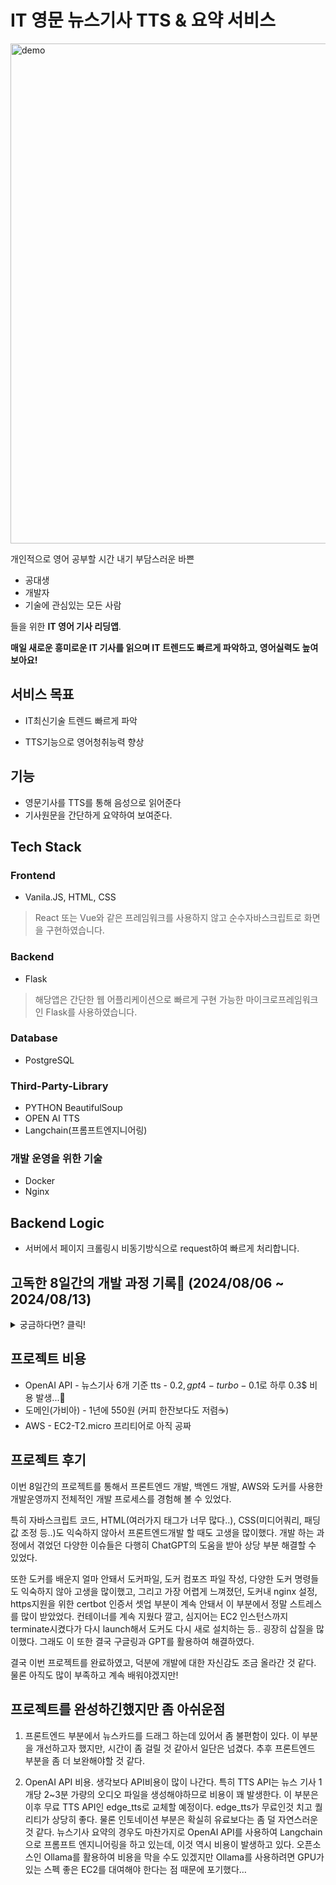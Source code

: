 # IT 영문 뉴스기사 TTS & 요약 서비스

<img src='./demo.gif' width=800 alt='demo'> </img>

개인적으로 영어 공부할 시간 내기 부담스러운 바쁜

- 공대생
- 개발자 
- 기술에 관심있는 모든 사람

들을 위한 **IT 영어 기사 리딩앱**.

**매일 새로운 흥미로운 IT 기사를 읽으며 IT 트렌드도 빠르게 파악하고, 영어실력도 높여보아요!**

## 서비스 목표
- IT최신기술 트렌드 빠르게 파악

- TTS기능으로 영어청취능력 향상

## 기능
- 영문기사를 TTS를 통해 음성으로 읽어준다
- 기사원문을 간단하게 요약하여 보여준다.

## Tech Stack

### Frontend
- Vanila.JS, HTML, CSS
> React 또는 Vue와 같은 프레임워크를 사용하지 않고 순수자바스크립트로 화면을 구현하였습니다.

### Backend
- Flask
> 해당앱은 간단한 웹 어플리케이션으로 빠르게 구현 가능한 마이크로프레임워크인 Flask를 사용하였습니다.

### Database
- PostgreSQL

### Third-Party-Library
- PYTHON BeautifulSoup
- OPEN AI TTS
- Langchain(프롬프트엔지니어링)

### 개발 운영을 위한 기술
- Docker
- Nginx

## Backend Logic
- 서버에서 페이지 크롤링시 비동기방식으로 request하여 빠르게 처리합니다.

## 고독한 8일간의 개발 과정 기록🥹 (2024/08/06 ~ 2024/08/13)

<details>
    <summary>궁금하다면? 클릭!</summary>
    
- 2024/08/06
    - 프로젝트 시작!
    - index 페이지, css, js로 반응형 페이지 간단하게 구현하기 (완료)

- 2024/08/07
    - 백엔드에서 크롤링한 기사 카테고리 나눠서 데이터 다 가져오기 (완료)
    - 화면에 크롤링한 데이터를 가지고 카드데이터를 가져와서 화면에 보이기 (완료)
    - DB에 어떻게 넣을지 스키마 구상 (완료)
    - 뉴스기사 페이지 html 구현 (완료)
    - 백엔드(Flask)에서 axios로 데이터 가져오기 (완료)
    - psycopg2 no module 이슈 ->pip install psycopg2-binary=2.9.9로 해결 (완료)
    
- 2024/08/08
    - 비동기처리를 promise로 동기적으로 처리하도록 해서 화살표버튼이 작동하도록 이슈해결하기 (완료)
    - DB 연결 : PostgresSQL-Flask (완료)
    - python으로 PostgresSQL에 데이터 삽입 (완료)
    - PosgresSQL에서 flask로 데이터 가져와서 화면에 표시 (완료)

- 2024/08/09
    - 뉴스기사 크롤러 구현 (완료)
    - 디테일 페이지 관련 백엔드 API 라우터 구현 (완료)
    - html을 서버에서 직접 생성해서 제공하는 서버사이드 렌더링 방식이 아닌 SPA 방식으로 디테일페이지 구현 (완료) (빠른 화면전환으로 사용자 경험 높이기 위해, 또한 개인적으로 백엔드와 프론트엔드를 분리한 API 중심 개발 경험을 쌓기 위해)
    - 실제 크롤링한 데이터를 DB에 저장한 후 API로 데이터 가져와서 화면에 표시 (완료)
    - 디테일 페이지 크롤링 할 때 Request GET 요청을 비동기 처리해서 가져오기 (Ongoing)

- 2024/08/10
    - 디테일 페이지 크롤링 할 때 Request GET 요청을 비동기 처리해서 가져오기 (완료)
        - news_info에서 created_at을 조건으로 모든 데이터 가져온다
        - News_info의 id가 news_content테이블에 있는지 확인한다
        - 있는것은 continue 시키고, 없는 것만, url-id 맵핑 테이블과 url만 담는 리스트에 url을 담는다.
        - 담겨진 url을 비동기처리한다. (서버 과부하 방지를 위해 3초 쉬고, 5개씩 끊어서 진행시킨다.)
    - Author, Date, Img 화면 표시(완료)
    - 재생바 만들기(완료)
    - 텍스트 음원 생성(tts) 배치 만들기(완료)
        - news_content테이블에서 news_info_id, description 불러오기
        - description text로 음성 생성후 audio폴더에 저장
        - 이때, 파일 이름은 news_info_id로 저장한다.
        
- 2024/08/11
    - 코드 클린 & 최적화 작업 (완료)
        - Frontend
            - index.html
            - style.css
            - main.js
        - Backend
            - app.py
            - crawling_info.py (첫페이지 구성을 위한 데이터 준비 배치)
            - crawing_detail.py (디테일 페이지를 위한 데이터 준비 배치)
            - tts_batch.py (tts api 활용 음성파일 준비 배치)
            - summary_batch.py (open ai api 및 langchain 활용, 요약 데이터 준비 배치)
    - env파일에 API key, DB Pw, 등 민감한 정보 안전하게 보관하기(완료)
    - AWS EC2 인스턴스(Elastic ip) & 도커셋업(완료)
    - 도메인 구입 및 고정IP에 등록(완료)
    
- 2024/08/12
    - 도커에 띄워야할 컨테이너 정리 및 컴포즈파일 작성 & 설정(완료)
        - DB
        - Batch1
        - Batch2
        - Batch3
        - Batch4
        - Flask
        - Nginx reverse proxy
        - Nginx server
        - Certbot
    - 컨테이너간 DB서버 연결 (완료)
    - Certbot 인증서 관련 이슈 발생(Ongoing, 몇시간째 컨테이너들 지우고 새로 깔고를 여러가지 방법을 동원하는데도 해결 안돼서 지침.., openai API 요청 코드가 작성된 배치 컨테이너들은 또  잘돌아서 API 비용만 0.68$ 나감…ㅋㅋ 발란스 3.3$남음ㅠㅠ)
    - TTS배치 컨테이너에 있는 음원파일(TTS 다운로드 경로 확인 필요)을 nginx 컨테이너로 넘겨줘야하므로 컨테이너 간 연결작업 필요(Ongoing)

- 2024/08/13
    - certbot HTTPS 테스트 및 구현 (완료) (certbot인증서 이슈 : https 인증서 못가져온 원인은 certbot폴더 안에서 live폴더 안에 경로명이 달라져서 였음.  변경해서 해결함)
    - Nginx proxy 이슈 해결 (완료): flask를 nginx.conf upstream에서 못찾는 이슈가 있었는데, 도커 컴포즈 파일에서 networks를 같이 맞춰주니까 해결됨
    - 음원파일 flask로 response주는 부분 구현 (완료)
    - 뉴스기사 최신 날짜 순서로 정렬 앞단 js코드 수정 (완료)
    - 도커 컨테이너 4개(Nginx, Nginx Reverse Proxy, Flask, PostgreSQL) 안정적으로 가동성공!

</details>

## 프로젝트 비용
- OpenAI API - 뉴스기사 6개 기준 tts - 0.2$, gpt4-turbo - 0.1$로 하루 0.3$ 비용 발생...🥲
- 도메인(가비아) - 1년에 550원 (커피 한잔보다도 저렴☕️)
- AWS - EC2-T2.micro 프리티어로 아직 공짜

## 프로젝트 후기
이번 8일간의 프로젝트를 통해서 프론트엔드 개발, 백엔드 개발, AWS와 도커를 사용한 개발운영까지 전체적인 개발 프로세스를 경험해 볼 수 있었다.

특히 자바스크립트 코드, HTML(여러가지 태그가 너무 많다..), CSS(미디어쿼리, 패딩값 조정 등..)도 익숙하지 않아서 프론트엔드개발 할 때도 고생을 많이했다. 개발 하는 과정에서 겪었던 다양한 이슈들은 다행히 ChatGPT의 도움을 받아 상당 부분 해결할 수 있었다.

또한 도커를 배운지 얼마 안돼서 도커파일, 도커 컴포즈 파일 작성, 다양한 도커 명령들도 익숙하지 않아 고생을 많이했고, 그리고 가장 어렵게 느껴졌던, 도커내 nginx 설정, https지원을 위한 certbot 인증서 셋업 부분이 계속 안돼서 이 부분에서 정말 스트레스를 많이 받았었다. 컨테이너를 계속 지웠다 깔고, 심지어는 EC2 인스턴스까지 terminate시켰다가 다시 launch해서 도커도 다시 새로 설치하는 등.. 굉장히 삽질을 많이했다. 그래도 이 또한 결국 구글링과 GPT를 활용하여 해결하였다.

결국 이번 프로젝트를 완료하였고, 덕분에 개발에 대한 자신감도 조금 올라간 것 같다. 물론 아직도 많이 부족하고 계속 배워야겠지만!

## 프로젝트를 완성하긴했지만 좀 아쉬운점
1. 프론트엔드 부분에서 뉴스카드를 드래그 하는데 있어서 좀 불편함이 있다. 이 부분을 개선하고자 했지만, 시간이 좀 걸릴 것 같아서 일단은 넘겼다. 추후 프론트엔드 부분을 좀 더 보완해야할 것 같다.

2. OpenAI API 비용. 생각보다 API비용이 많이 나간다. 특히 TTS API는 뉴스 기사 1개당 2~3분 가량의 오디오 파일을 생성해야하므로 비용이 꽤 발생한다. 이 부분은 이후 무료 TTS API인 edge_tts로 교체할 예정이다. edge_tts가 무료인것 치고 퀄리티가 상당히 좋다. 물론 인토네이션 부분은 확실히 유료보다는 좀 덜 자연스러운 것 같다. 뉴스기사 요약의 경우도 마찬가지로 OpenAI API를 사용하여 Langchain으로 프롬프트 엔지니어링을 하고 있는데, 이것 역시 비용이 발생하고 있다. 오픈소스인 Ollama를 활용하여 비용을 막을 수도 있겠지만 Ollama를 사용하려면 GPU가 있는 스펙 좋은 EC2를 대여해야 한다는 점 때문에 포기했다…




















